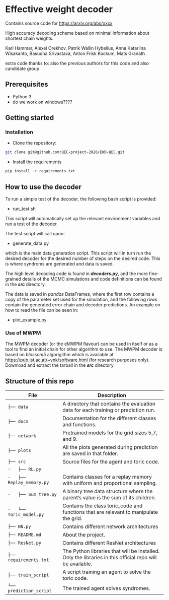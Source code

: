 # Effective weight decoder

Contains source code for https://arxiv.org/abs/xxxx

High accuracy decoding scheme based on minimal information about shortest chain weights.

Karl Hammar, Alexei Orekhov, Patrik Wallin Hybelius, Anna Katariina Wisakanto, Basudha Srivastava, Anton Frisk Kockum, Mats Granath

extra code thanks to:
also the previous authors for this code and also candidate group

## Prerequisites 
- Python 3
- do we work on windows????

## Getting started 
### Installation 
- Clone the repository:
```bash
git clone git@github.com:QEC-project-2020/EWD-QEC.git
```
- Install the requirements

```bash
pip install -r requirements.txt
```
## How to use the decoder

To run a simple test of the decoder, the following bash script is provided:
- run_test.sh

This script will automatically set up the relevant environment variables and run a test of the decoder.

The test script will call upon:
- generate_data.py

which is the main data generation script. This script will in turn run the desired decoder for the desired number of steps on the desired code. This is where syndroms are generated and data is saved.

The high level decoding code is found in ***decoders.py***, and the more fine-grained details of the MCMC simulations and code definitions can be found in the ***src*** directory.

The data is saved in *pandas* DataFrames, where the first row contains a copy of the parameter set used for the simulation, and the following rows contain the generated error chain and decoder predictions. An example on how to read the file can be seen in:
- plot_example.py

### Use of MWPM
The MWPM decoder (or the eMWPM flavour) can be used in itself or as a tool to find an initial chain for other algorithm to use. The MWPM decoder is based on *blossom5* algorigithm which is available at https://pub.ist.ac.at/~vnk/software.html (for research purposes only). Download and extract the tarball in the ***src*** directory.
## Structure of this repo

File | Description
----- | -----
`├── data` | A directory that contains the evaluation data for each training or prediction run.
`├── docs` | Documentation for the different classes and functions.
`├── network` | Pretrained models for the grid sizes 5,7, and 9.
`├── plots` | All the plots generated during prediction are saved in that folder.
`├── src` | Source files for the agent and toric code.
`·   ├── RL.py` | 
`·   ├── Replay_memory.py` | Contains classes for a replay memory with uniform and proportional sampling. 
`·   ├── Sum_tree.py` | A binary tree data structure where the parent’s value is the sum of its children.
`·   └── Toric_model.py` | Contains the class toric_code and functions that are relevant to manipulate the grid.
`├── NN.py` | Contains different network architectures
`├── README.md` | About the project.
`├── ResNet.py` | Contains different ResNet architectures
`├── requirements.txt` | The Python libraries that will be installed. Only the libraries in this official repo will be available.
`├── train_script` | A script training an agent to solve the toric code.
`└── prediction_script` | The trained agent solves syndromes.